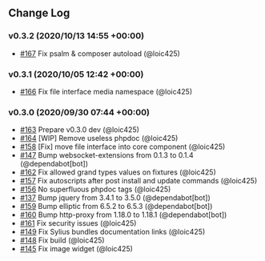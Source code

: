 ## Change Log

### v0.3.2 (2020/10/13 14:55 +00:00)
- [#167](https://github.com/Monofony/Monofony/pull/167) Fix psalm & composer autoload (@loic425)

### v0.3.1 (2020/10/05 12:42 +00:00)
- [#166](https://github.com/Monofony/Monofony/pull/166) Fix file interface media namespace (@loic425)

### v0.3.0 (2020/09/30 07:44 +00:00)
- [#163](https://github.com/Monofony/Monofony/pull/163) Prepare v0.3.0 dev (@loic425)
- [#164](https://github.com/Monofony/Monofony/pull/164) [WIP] Remove useless phpdoc (@loic425)
- [#158](https://github.com/Monofony/Monofony/pull/158) [Fix] move file interface into core component (@loic425)
- [#147](https://github.com/Monofony/Monofony/pull/147) Bump websocket-extensions from 0.1.3 to 0.1.4 (@dependabot[bot])
- [#162](https://github.com/Monofony/Monofony/pull/162) Fix allowed grand types values on fixtures (@loic425)
- [#157](https://github.com/Monofony/Monofony/pull/157) Fix autoscripts after post install and update commands (@loic425)
- [#156](https://github.com/Monofony/Monofony/pull/156) No superfluous phpdoc tags (@loic425)
- [#137](https://github.com/Monofony/Monofony/pull/137) Bump jquery from 3.4.1 to 3.5.0 (@dependabot[bot])
- [#159](https://github.com/Monofony/Monofony/pull/159) Bump elliptic from 6.5.2 to 6.5.3 (@dependabot[bot])
- [#160](https://github.com/Monofony/Monofony/pull/160) Bump http-proxy from 1.18.0 to 1.18.1 (@dependabot[bot])
- [#161](https://github.com/Monofony/Monofony/pull/161) Fix security issues (@loic425)
- [#149](https://github.com/Monofony/Monofony/pull/149) Fix Sylius bundles documentation links (@loic425)
- [#148](https://github.com/Monofony/Monofony/pull/148) Fix build (@loic425)
- [#145](https://github.com/Monofony/Monofony/pull/145) Fix image widget (@loic425)
